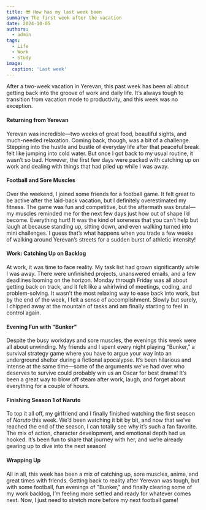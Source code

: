 ```yaml
---
title: 😎 How has my last week been
summary: The first week after the vacation
date: 2024-10-05
authors:
  - admin
tags:
  - Life
  - Work
  - Study
image:
  caption: 'Last week'
---
```


After a two-week vacation in Yerevan, this past week has been all about getting back into the groove of work and daily life. It’s always tough to transition from vacation mode to productivity, and this week was no exception.

#### Returning from Yerevan

Yerevan was incredible—two weeks of great food, beautiful sights, and much-needed relaxation. Coming back, though, was a bit of a challenge. Stepping into the hustle and bustle of everyday life after that peaceful break felt like jumping into cold water. But once I got back to my usual routine, it wasn’t so bad. However, the first few days were packed with catching up on work and dealing with things that had piled up while I was away.

#### Football and Sore Muscles

Over the weekend, I joined some friends for a football game. It felt great to be active after the laid-back vacation, but I definitely overestimated my fitness. The game was fun and competitive, but the aftermath was brutal—my muscles reminded me for the next few days just how out of shape I’d become. Everything hurt! It was the kind of soreness that you can’t help but laugh at because standing up, sitting down, and even walking turned into mini challenges. I guess that’s what happens when you trade a few weeks of walking around Yerevan’s streets for a sudden burst of athletic intensity!

#### Work: Catching Up on Backlog

At work, it was time to face reality. My task list had grown significantly while I was away. There were unfinished projects, unanswered emails, and a few deadlines looming on the horizon. Monday through Friday was all about getting back on track, and it felt like a whirlwind of meetings, coding, and problem-solving. It wasn’t the most relaxing way to ease back into work, but by the end of the week, I felt a sense of accomplishment. Slowly but surely, I chipped away at the mountain of tasks and am finally starting to feel in control again.

#### Evening Fun with "Bunker"

Despite the busy workdays and sore muscles, the evenings this week were all about unwinding. My friends and I spent every night playing “Bunker,” a survival strategy game where you have to argue your way into an underground shelter during a fictional apocalypse. It’s been hilarious and intense at the same time—some of the arguments we’ve had over who deserves to survive could probably win us an Oscar for best drama! It’s been a great way to blow off steam after work, laugh, and forget about everything for a couple of hours.

#### Finishing Season 1 of Naruto

To top it all off, my girlfriend and I finally finished watching the first season of *Naruto* this week. We’d been watching it bit by bit, and now that we’ve reached the end of the season, I can totally see why it’s such a fan favorite. The mix of action, character development, and emotional depth had us hooked. It’s been fun to share that journey with her, and we’re already gearing up to dive into the next season!

#### Wrapping Up

All in all, this week has been a mix of catching up, sore muscles, anime, and great times with friends. Getting back to reality after Yerevan was tough, but with some football, fun evenings of "Bunker," and finally clearing some of my work backlog, I’m feeling more settled and ready for whatever comes next. Now, I just need to stretch more before my next football game!
